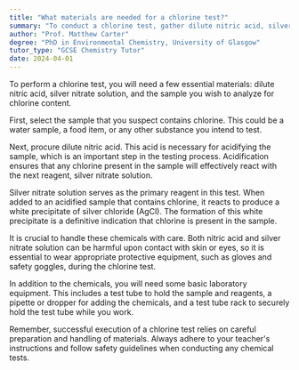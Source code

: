 ```yaml
---
title: "What materials are needed for a chlorine test?"
summary: "To conduct a chlorine test, gather dilute nitric acid, silver nitrate solution, and the sample for analysis."
author: "Prof. Matthew Carter"
degree: "PhD in Environmental Chemistry, University of Glasgow"
tutor_type: "GCSE Chemistry Tutor"
date: 2024-04-01
---
```


To perform a chlorine test, you will need a few essential materials: dilute nitric acid, silver nitrate solution, and the sample you wish to analyze for chlorine content.

First, select the sample that you suspect contains chlorine. This could be a water sample, a food item, or any other substance you intend to test.

Next, procure dilute nitric acid. This acid is necessary for acidifying the sample, which is an important step in the testing process. Acidification ensures that any chlorine present in the sample will effectively react with the next reagent, silver nitrate solution.

Silver nitrate solution serves as the primary reagent in this test. When added to an acidified sample that contains chlorine, it reacts to produce a white precipitate of silver chloride ($\text{AgCl}$). The formation of this white precipitate is a definitive indication that chlorine is present in the sample.

It is crucial to handle these chemicals with care. Both nitric acid and silver nitrate solution can be harmful upon contact with skin or eyes, so it is essential to wear appropriate protective equipment, such as gloves and safety goggles, during the chlorine test.

In addition to the chemicals, you will need some basic laboratory equipment. This includes a test tube to hold the sample and reagents, a pipette or dropper for adding the chemicals, and a test tube rack to securely hold the test tube while you work.

Remember, successful execution of a chlorine test relies on careful preparation and handling of materials. Always adhere to your teacher's instructions and follow safety guidelines when conducting any chemical tests.
    